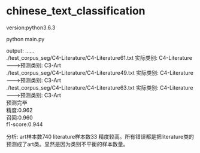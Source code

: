 # chinese_text_classification

version:python3.6.3

python main.py


output: 
...... </br>
./test_corpus_seg/C4-Literature/C4-Literature61.txt 实际类别: C4-Literature --->预测类别: C3-Art  </br>
./test_corpus_seg/C4-Literature/C4-Literature49.txt 实际类别: C4-Literature --->预测类别: C3-Art  </br>
./test_corpus_seg/C4-Literature/C4-Literature63.txt 实际类别: C4-Literature --->预测类别: C3-Art  </br>
预测完毕 </br>
精度:0.962 </br>
召回:0.960 </br>
f1-score:0.944 </br>

分析: 
art样本数740
literature样本数33
精度较高。所有错误都是把literature类的预测成了art类。显然是因为类别不平衡的样本数量。

